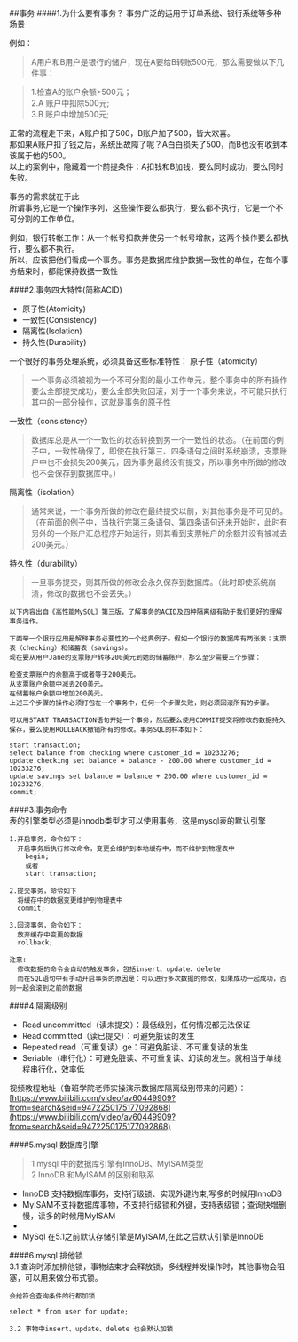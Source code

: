 ##事务
####1.为什么要有事务？
事务广泛的运用于订单系统、银行系统等多种场景    
 
例如：

> A用户和B用户是银行的储户，现在A要给B转账500元，那么需要做以下几件事：

> 1.检查A的账户余额>500元；  
> 2.A 账户中扣除500元;  
> 3.B 账户中增加500元;  

正常的流程走下来，A账户扣了500，B账户加了500，皆大欢喜。  
那如果A账户扣了钱之后，系统出故障了呢？A白白损失了500，而B也没有收到本该属于他的500。  
以上的案例中，隐藏着一个前提条件：A扣钱和B加钱，要么同时成功，要么同时失败。 
 
事务的需求就在于此  
所谓事务,它是一个操作序列，这些操作要么都执行，要么都不执行，它是一个不可分割的工作单位。   

例如，银行转帐工作：从一个帐号扣款并使另一个帐号增款，这两个操作要么都执行，要么都不执行。  
所以，应该把他们看成一个事务。事务是数据库维护数据一致性的单位，在每个事务结束时，都能保持数据一致性   

####2.事务四大特性(简称ACID)
* 原子性(Atomicity)
* 一致性(Consistency)
* 隔离性(Isolation)
* 持久性(Durability)  

一个很好的事务处理系统，必须具备这些标准特性：
原子性（atomicity）  
> 一个事务必须被视为一个不可分割的最小工作单元，整个事务中的所有操作要么全部提交成功，要么全部失败回滚，对于一个事务来说，不可能只执行其中的一部分操作，这就是事务的原子性

一致性（consistency） 
> 数据库总是从一个一致性的状态转换到另一个一致性的状态。（在前面的例子中，一致性确保了，即使在执行第三、四条语句之间时系统崩溃，支票账户中也不会损失200美元，因为事务最终没有提交，所以事务中所做的修改也不会保存到数据库中。）

 隔离性（isolation）
>通常来说，一个事务所做的修改在最终提交以前，对其他事务是不可见的。（在前面的例子中，当执行完第三条语句、第四条语句还未开始时，此时有另外的一个账户汇总程序开始运行，则其看到支票帐户的余额并没有被减去200美元。）

持久性（durability）
> 一旦事务提交，则其所做的修改会永久保存到数据库。（此时即使系统崩溃，修改的数据也不会丢失。）   

    以下内容出自《高性能MySQL》第三版，了解事务的ACID及四种隔离级有助于我们更好的理解事务运作。
    
    下面举一个银行应用是解释事务必要性的一个经典例子。假如一个银行的数据库有两张表：支票表（checking）和储蓄表（savings）。   
	现在要从用户Jane的支票账户转移200美元到她的储蓄账户，那么至少需要三个步骤：
    
    检查支票账户的余额高于或者等于200美元。
    从支票账户余额中减去200美元。
    在储蓄帐户余额中增加200美元。
    上述三个步骤的操作必须打包在一个事务中，任何一个步骤失败，则必须回滚所有的步骤。
    
    可以用START TRANSACTION语句开始一个事务，然后要么使用COMMIT提交将修改的数据持久保存，要么使用ROLLBACK撤销所有的修改。事务SQL的样本如下：
    
    start transaction;
    select balance from checking where customer_id = 10233276;
    update checking set balance = balance - 200.00 where customer_id = 10233276;
    update savings set balance = balance + 200.00 where customer_id = 10233276;
    commit;   

####3.事务命令  
表的引擎类型必须是innodb类型才可以使用事务，这是mysql表的默认引擎  

    1.开启事务，命令如下：
      开启事务后执行修改命令，变更会维护到本地缓存中，而不维护到物理表中
	    begin;
	    或者
	    start transaction; 

    2.提交事务，命令如下
      将缓存中的数据变更维护到物理表中
      commit; 

    3.回滚事务，命令如下：
      放弃缓存中变更的数据
      rollback; 

    注意:
      修改数据的命令会自动的触发事务，包括insert、update、delete
      而在SQL语句中有手动开启事务的原因是：可以进行多次数据的修改，如果成功一起成功，否则一起会滚到之前的数据   

####4.隔离级别   
-   Read uncommitted（读未提交）：最低级别，任何情况都无法保证 
-   Read committed（读已提交）：可避免脏读的发生
-   Repeated read（可重复读）ge：可避免脏读、不可重复读的发生
-   Seriable（串行化）：可避免脏读、不可重复读、幻读的发生。就相当于单线程串行化，效率低
	
视频教程地址（鲁班学院老师实操演示数据库隔离级别带来的问题）：[https://www.bilibili.com/video/av60449909?from=search&seid=9472250175177092868](https://www.bilibili.com/video/av60449909?from=search&seid=9472250175177092868)   

####5.mysql 数据库引擎
> 1 mysql 中的数据库引擎有InnoDB、MyISAM类型   
> 2 InnoDB 和MyISAM 的区别和联系  
> 
- InnoDB 支持数据库事务，支持行级锁、实现外键约束,写多的时候用InnoDB
- MyISAM不支持数据库事物，不支持行级锁和外键，支持表级锁；查询快增删慢，读多的时候用MyISAM
- 
- MySql 在5.1之前默认存储引擎是MyISAM,在此之后默认引擎是InnoDB

####6.mysql 排他锁  
	3.1 查询时添加排他锁，事物结束才会释放锁，多线程并发操作时，其他事物会阻塞，可以用来做分布式锁。 

	会给符合查询条件的行都加锁

	select * from user for update;    

	3.2 事物中insert、update、delete 也会默认加锁    


	
	 
	